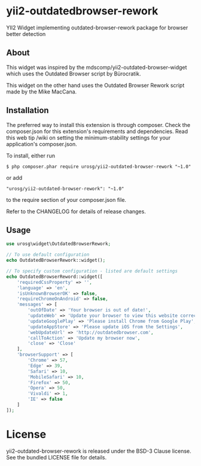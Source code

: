 # yii2-outdatedbrowser-rework
YII2 Widget implementing outdated-browser-rework package for browser better detection

## About
This widget was inspired by the mdscomp/yii2-outdated-browser-widget which uses the Outdated Browser script by Bürocratik.

This widget on the other hand uses the Outdated Browser Rework script made by the Mike MacCana.

## Installation
The preferred way to install this extension is through composer. Check the composer.json for this extension's requirements and dependencies. Read this web tip /wiki on setting the minimum-stability settings for your application's composer.json.

To install, either run
```
$ php composer.phar require urosg/yii2-outdated-browser-rework "~1.0"
```
or add
```
"urosg/yii2-outdated-browser-rework": "~1.0"
```
to the require section of your composer.json file.

Refer to the CHANGELOG for details of release changes.

## Usage
```php
use urosg\widget\OutdatedBrowserRework;

// To use default configuration
echo OutdatedBrowserRework::widget();

// To specify custom configuration - listed are default settings
echo OutdatedBrowserReword::widget([
    'requiredCssProperty' => '',
    'language' => 'en',
    'isUnknownBrowserOK' => false,
    'requireChromeOnAndroid' => false,
    'messages' => [
        'outOfDate' => 'Your browser is out of date!',
        'updateWeb' => 'Update your browser to view this website correctly.',
        'updateGooglePlay' => 'Please install Chrome from Google Play',
        'updateAppStore' => 'Please update iOS from the Settings',
        'webUpdateUrl' => 'http://outdatedbrowser.com',
        'callToAction' => 'Update my browser now',
        'close' => 'Close'
    ],
    'browserSupport' => [
        'Chrome' => 57,
        'Edge' => 39,
        'Safari' => 10,
        'MobileSafari' => 10,
        'Firefox' => 50,
        'Opera' => 50,
        'Vivaldi' => 1,
        'IE' => false
    ]
]);
```
# License
yii2-outdated-browser-rework is released under the BSD-3 Clause license. See the bundled LICENSE file for details.